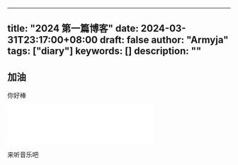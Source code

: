 
---
title: "2024 第一篇博客"
date: 2024-03-31T23:17:00+08:00
draft: false
author: "Armyja"
tags: ["diary"]
keywords: []
description: ""
---
## 加油
你好棒

<iframe frameborder="no" border="0" marginwidth="0" marginheight="0" width=330 height=86 src="//music.163.com/outchain/player?type=2&id=2118754864&auto=0&height=66"></iframe>

来听音乐吧